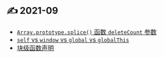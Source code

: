 ## ✍ 2021-09
- [`Array.prototype.splice()` 函数 `deleteCount` 参数](https://github.com/jerryyxu/jerryyxu/issues/4)
- [`self` vs `window` vs `global` vs `globalThis`](https://github.com/jerryyxu/jerryyxu/issues/3)
- [块级函数声明](https://github.com/jerryyxu/jerryyxu/issues/2)
